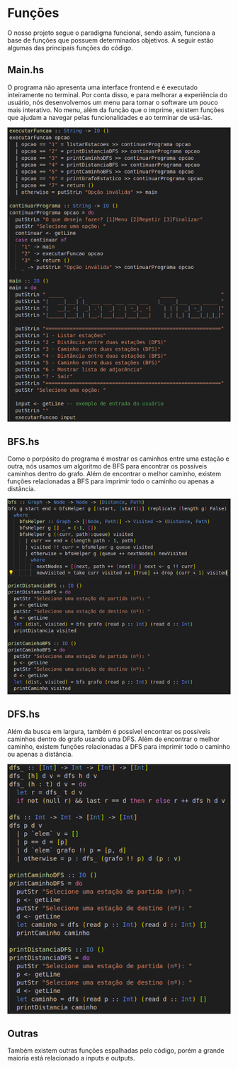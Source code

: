 # Funções

O nosso projeto segue o paradigma funcional, sendo assim, funciona a base de funções que possuem determinados objetivos. A seguir estão algumas das principais funções do código.

## Main.hs

O programa não apresenta uma interface frontend e é executado inteiramente no terminal. Por conta disso, e para melhorar a experiência do usuário, nós desenvolvemos um menu para tornar o software um pouco mais interativo. No menu, além da função que o imprime, existem funções que ajudam a navegar pelas funcionalidades e ao terminar de usá-las.

![image](../assets/MenuCode.png)

## BFS.hs

Como o porpósito do programa é mostrar os caminhos entre uma estação e outra, nós usamos um algoritmo de BFS para encontrar os possíveis caminhos dentro do grafo. Além de encontrar o melhor caminho, existem funções relacionadas a BFS para imprimir todo o caminho ou apenas a distância.

![image](./../assets/BFS.png)

## DFS.hs

 Além da busca em largura, também é possível encontrar os possíveis caminhos dentro do grafo usando uma DFS. Além de encontrar o melhor caminho, existem funções relacionadas a DFS para imprimir todo o caminho ou apenas a distância.

![image](./../assets/DFS.png)

## Outras

Também existem outras funções espalhadas pelo código, porém a grande maioria está relacionado a inputs e outputs.